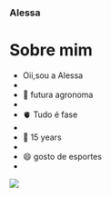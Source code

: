 ### Alessa 

# Sobre mim
- Oii,sou a Alessa
- 
- 🌱 futura agronoma
- 
- 🫀 Tudo é fase
- 
- 🤔 15 years
- 
- 😄 gosto de esportes
- 
 ![](https://img.elo7.com.br/product/original/2FA1740/painel-redondo-meninas-super-poderosas-crianca.jpg)
